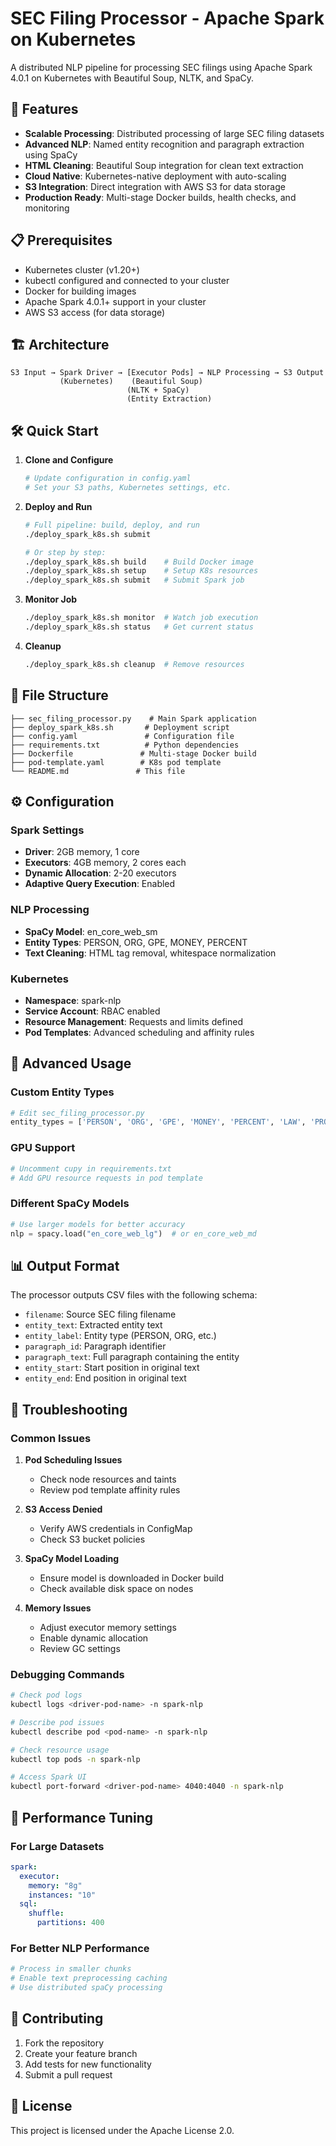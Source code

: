 # SEC Filing Processor - Apache Spark on Kubernetes

A distributed NLP pipeline for processing SEC filings using Apache Spark 4.0.1 on Kubernetes with Beautiful Soup, NLTK, and SpaCy.

## 🚀 Features

- **Scalable Processing**: Distributed processing of large SEC filing datasets
- **Advanced NLP**: Named entity recognition and paragraph extraction using SpaCy
- **HTML Cleaning**: Beautiful Soup integration for clean text extraction
- **Cloud Native**: Kubernetes-native deployment with auto-scaling
- **S3 Integration**: Direct integration with AWS S3 for data storage
- **Production Ready**: Multi-stage Docker builds, health checks, and monitoring

## 📋 Prerequisites

- Kubernetes cluster (v1.20+)
- kubectl configured and connected to your cluster
- Docker for building images
- Apache Spark 4.0.1+ support in your cluster
- AWS S3 access (for data storage)

## 🏗️ Architecture

```
S3 Input → Spark Driver → [Executor Pods] → NLP Processing → S3 Output
           (Kubernetes)    (Beautiful Soup)
                          (NLTK + SpaCy)
                          (Entity Extraction)
```

## 🛠️ Quick Start

1. **Clone and Configure**
   ```bash
   # Update configuration in config.yaml
   # Set your S3 paths, Kubernetes settings, etc.
   ```

2. **Deploy and Run**
   ```bash
   # Full pipeline: build, deploy, and run
   ./deploy_spark_k8s.sh submit

   # Or step by step:
   ./deploy_spark_k8s.sh build    # Build Docker image
   ./deploy_spark_k8s.sh setup    # Setup K8s resources
   ./deploy_spark_k8s.sh submit   # Submit Spark job
   ```

3. **Monitor Job**
   ```bash
   ./deploy_spark_k8s.sh monitor  # Watch job execution
   ./deploy_spark_k8s.sh status   # Get current status
   ```

4. **Cleanup**
   ```bash
   ./deploy_spark_k8s.sh cleanup  # Remove resources
   ```

## 📁 File Structure

```
├── sec_filing_processor.py    # Main Spark application
├── deploy_spark_k8s.sh       # Deployment script
├── config.yaml               # Configuration file
├── requirements.txt          # Python dependencies
├── Dockerfile               # Multi-stage Docker build
├── pod-template.yaml        # K8s pod template
└── README.md               # This file
```

## ⚙️ Configuration

### Spark Settings
- **Driver**: 2GB memory, 1 core
- **Executors**: 4GB memory, 2 cores each
- **Dynamic Allocation**: 2-20 executors
- **Adaptive Query Execution**: Enabled

### NLP Processing
- **SpaCy Model**: en_core_web_sm
- **Entity Types**: PERSON, ORG, GPE, MONEY, PERCENT
- **Text Cleaning**: HTML tag removal, whitespace normalization

### Kubernetes
- **Namespace**: spark-nlp
- **Service Account**: RBAC enabled
- **Resource Management**: Requests and limits defined
- **Pod Templates**: Advanced scheduling and affinity rules

## 🔧 Advanced Usage

### Custom Entity Types
```python
# Edit sec_filing_processor.py
entity_types = ['PERSON', 'ORG', 'GPE', 'MONEY', 'PERCENT', 'LAW', 'PRODUCT']
```

### GPU Support
```bash
# Uncomment cupy in requirements.txt
# Add GPU resource requests in pod template
```

### Different SpaCy Models
```python
# Use larger models for better accuracy
nlp = spacy.load("en_core_web_lg")  # or en_core_web_md
```

## 📊 Output Format

The processor outputs CSV files with the following schema:
- `filename`: Source SEC filing filename
- `entity_text`: Extracted entity text
- `entity_label`: Entity type (PERSON, ORG, etc.)
- `paragraph_id`: Paragraph identifier
- `paragraph_text`: Full paragraph containing the entity
- `entity_start`: Start position in original text
- `entity_end`: End position in original text

## 🐛 Troubleshooting

### Common Issues

1. **Pod Scheduling Issues**
   - Check node resources and taints
   - Review pod template affinity rules

2. **S3 Access Denied**
   - Verify AWS credentials in ConfigMap
   - Check S3 bucket policies

3. **SpaCy Model Loading**
   - Ensure model is downloaded in Docker build
   - Check available disk space on nodes

4. **Memory Issues**
   - Adjust executor memory settings
   - Enable dynamic allocation
   - Review GC settings

### Debugging Commands

```bash
# Check pod logs
kubectl logs <driver-pod-name> -n spark-nlp

# Describe pod issues
kubectl describe pod <pod-name> -n spark-nlp

# Check resource usage
kubectl top pods -n spark-nlp

# Access Spark UI
kubectl port-forward <driver-pod-name> 4040:4040 -n spark-nlp
```

## 🚀 Performance Tuning

### For Large Datasets
```yaml
spark:
  executor:
    memory: "8g"
    instances: "10"
  sql:
    shuffle:
      partitions: 400
```

### For Better NLP Performance
```python
# Process in smaller chunks
# Enable text preprocessing caching
# Use distributed spaCy processing
```

## 🤝 Contributing

1. Fork the repository
2. Create your feature branch
3. Add tests for new functionality
4. Submit a pull request

## 📄 License

This project is licensed under the Apache License 2.0.

